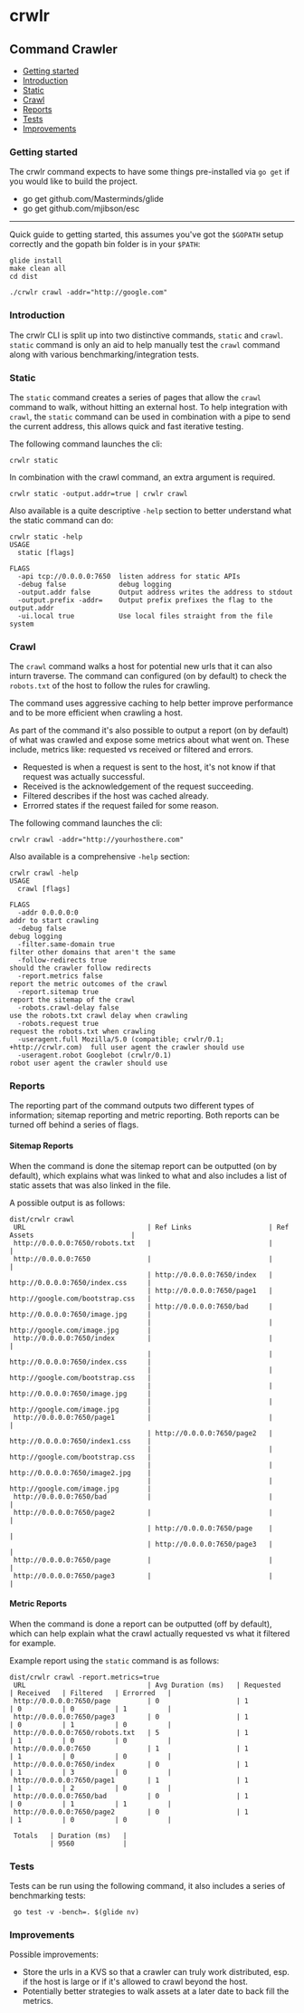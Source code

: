 # crwlr

## Command Crawler

 - [Getting started](#getting-started)
 - [Introduction](#introduction)
 - [Static](#static)
 - [Crawl](#crawl)
 - [Reports](#reports)
 - [Tests](#tests)
 - [Improvements](#improvements)

### Getting started

The crwlr command expects to have some things pre-installed via `go get` if you
would like to build the project.

 - go get github.com/Masterminds/glide
 - go get github.com/mjibson/esc

-----

Quick guide to getting started, this assumes you've got the `$GOPATH` setup
correctly and the gopath bin folder is in your `$PATH`:

```
glide install
make clean all
cd dist

./crwlr crawl -addr="http://google.com"
```

### Introduction

The crwlr CLI is split up into two distinctive commands, `static` and `crawl`.
`static` command is only an aid to help manually test the `crawl` command along
with various benchmarking/integration tests.

### Static

The `static` command creates a series of pages that allow the `crawl` command to
walk, without hitting an external host. To help integration with `crawl`, the
`static` command can be used in combination with a pipe to send the current
address, this allows quick and fast iterative testing.

The following command launches the cli:

```
crwlr static
```

In combination with the crawl command, an extra argument is required.

```
crwlr static -output.addr=true | crwlr crawl
```

Also available is a quite descriptive `-help` section to better understand what
the static command can do:

```
crwlr static -help
USAGE
  static [flags]

FLAGS
  -api tcp://0.0.0.0:7650  listen address for static APIs
  -debug false             debug logging
  -output.addr false       Output address writes the address to stdout
  -output.prefix -addr=    Output prefix prefixes the flag to the output.addr
  -ui.local true           Use local files straight from the file system
```

### Crawl

The `crawl` command walks a host for potential new urls that it can also inturn
traverse. The command can configured (on by default) to check the `robots.txt`
of the host to follow the rules for crawling.

The command uses aggressive caching to help better improve performance and to
be more efficient when crawling a host.

As part of the command it's also possible to output a report (on by default)
of what was crawled and expose some metrics about what went on. These include,
metrics like: requested vs received or filtered and errors.

 - Requested is when a request is sent to the host, it's not know if that request
 was actually successful.
 - Received is the acknowledgement of the request succeeding.
 - Filtered describes if the host was cached already.
 - Errorred states if the request failed for some reason.

The following command launches the cli:

```
crwlr crawl -addr="http://yourhosthere.com"
```

Also available is a comprehensive `-help` section:

```
crwlr crawl -help
USAGE
  crawl [flags]

FLAGS
  -addr 0.0.0.0:0                                                         addr to start crawling
  -debug false                                                            debug logging
  -filter.same-domain true                                                filter other domains that aren't the same
  -follow-redirects true                                                  should the crawler follow redirects
  -report.metrics false                                                   report the metric outcomes of the crawl
  -report.sitemap true                                                    report the sitemap of the crawl
  -robots.crawl-delay false                                               use the robots.txt crawl delay when crawling
  -robots.request true                                                    request the robots.txt when crawling
  -useragent.full Mozilla/5.0 (compatible; crwlr/0.1; +http://crwlr.com)  full user agent the crawler should use
  -useragent.robot Googlebot (crwlr/0.1)                                  robot user agent the crawler should use

```

### Reports

The reporting part of the command outputs two different types of information;
sitemap reporting and metric reporting. Both reports can be turned off behind
a series of flags.

#### Sitemap Reports

When the command is done the sitemap report can be outputted (on by default),
which explains what was linked to what and also includes a list of static assets
that was also linked in the file.

A possible output is as follows:

```
dist/crwlr crawl
 URL                              | Ref Links                   | Ref Assets                        |
 http://0.0.0.0:7650/robots.txt   |                             |                                   |
 http://0.0.0.0:7650              |                             |                                   |
                                  | http://0.0.0.0:7650/index   | http://0.0.0.0:7650/index.css     |
                                  | http://0.0.0.0:7650/page1   | http://google.com/bootstrap.css   |
                                  | http://0.0.0.0:7650/bad     | http://0.0.0.0:7650/image.jpg     |
                                  |                             | http://google.com/image.jpg       |
 http://0.0.0.0:7650/index        |                             |                                   |
                                  |                             | http://0.0.0.0:7650/index.css     |
                                  |                             | http://google.com/bootstrap.css   |
                                  |                             | http://0.0.0.0:7650/image.jpg     |
                                  |                             | http://google.com/image.jpg       |
 http://0.0.0.0:7650/page1        |                             |                                   |
                                  | http://0.0.0.0:7650/page2   | http://0.0.0.0:7650/index1.css    |
                                  |                             | http://google.com/bootstrap.css   |
                                  |                             | http://0.0.0.0:7650/image2.jpg    |
                                  |                             | http://google.com/image.jpg       |
 http://0.0.0.0:7650/bad          |                             |                                   |
 http://0.0.0.0:7650/page2        |                             |                                   |
                                  | http://0.0.0.0:7650/page    |                                   |
                                  | http://0.0.0.0:7650/page3   |                                   |
 http://0.0.0.0:7650/page         |                             |                                   |
 http://0.0.0.0:7650/page3        |                             |                                   |
```

#### Metric Reports

When the command is done a report can be outputted (off by default), which can
help explain what the crawl actually requested vs what it filtered for example.

Example report using the `static` command is as follows:

```
dist/crwlr crawl -report.metrics=true
 URL                              | Avg Duration (ms)   | Requested   | Received   | Filtered   | Errorred   |
 http://0.0.0.0:7650/page         | 0                   | 1           | 0          | 0          | 1          |
 http://0.0.0.0:7650/page3        | 0                   | 1           | 0          | 1          | 0          |
 http://0.0.0.0:7650/robots.txt   | 5                   | 1           | 1          | 0          | 0          |
 http://0.0.0.0:7650              | 1                   | 1           | 1          | 0          | 0          |
 http://0.0.0.0:7650/index        | 0                   | 1           | 1          | 3          | 0          |
 http://0.0.0.0:7650/page1        | 1                   | 1           | 1          | 2          | 0          |
 http://0.0.0.0:7650/bad          | 0                   | 1           | 0          | 1          | 1          |
 http://0.0.0.0:7650/page2        | 0                   | 1           | 1          | 0          | 0          |

 Totals   | Duration (ms)   |
          | 9560            |
```

### Tests

Tests can be run using the following command, it also includes a series of
benchmarking tests:

```
 go test -v -bench=. $(glide nv)
```

### Improvements

Possible improvements:

 - Store the urls in a KVS so that a crawler can truly work distributed, esp. if
 the host is large or if it's allowed to crawl beyond the host.
 - Potentially better strategies to walk assets at a later date to back fill the
 metrics.
